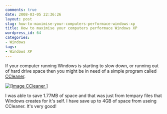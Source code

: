 ```yaml
---
comments: true
date: 2008-03-05 22:36:26
layout: post
slug: how-to-maximise-your-computers-performace-windows-xp
title: How to maximise your computers performace Windows XP
wordpress_id: 64
categories:
- Windows
tags:
- Windows XP
---
```


If your computer running Windows is starting to slow down, or running out of hard drive space then you might be in need of a simple program called [CCleaner](http://filehippo.com/download_ccleaner/).

[![[Image CCleaner ]](/wordpress/wp-content/images/ccleaner/ccleaner_one.jpg)](/wordpress/wp-content/images/ccleaner/ccleaner_one.jpg)

I was able to save 1.77MB of space and that was just from tempary files that Windows creates for it's self.  I have save up to 4GB of space from useing CCleaner.  It's very good!
